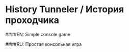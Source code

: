 ﻿History Tunneler / История проходчика
===========

####EN:
Simple console game

####RU:
Простая консольная игра